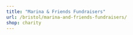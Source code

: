 ```yaml
---
title: "Marina & Friends Fundraisers"
url: /bristol/marina-and-friends-fundraisers/
shop: charity
---
```

